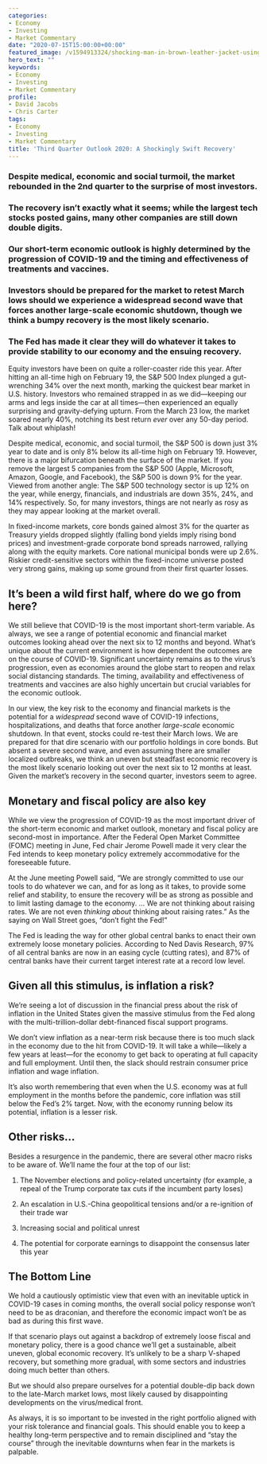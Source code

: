 ```yaml
---
categories:
- Economy
- Investing
- Market Commentary
date: "2020-07-15T15:00:00+00:00"
featured_image: /v1594913324/shocking-man-in-brown-leather-jacket-using-binoculars-3811807_hzjnon.png
hero_text: ""
keywords:
- Economy
- Investing
- Market Commentary
profile:
- David Jacobs
- Chris Carter
tags:
- Economy
- Investing
- Market Commentary
title: 'Third Quarter Outlook 2020: A Shockingly Swift Recovery'
---
```

### Despite medical, economic and social turmoil, the market rebounded in the 2nd quarter to the surprise of most investors.

### The recovery isn’t exactly what it seems; while the largest tech stocks posted gains, many other companies are still down double digits.

### Our short-term economic outlook is highly determined by the progression of COVID-19 and the timing and effectiveness of treatments and vaccines.

### Investors should be prepared for the market to retest March lows should we experience a widespread second wave that forces another large-scale economic shutdown, though we think a bumpy recovery is the most likely scenario.

### The Fed has made it clear they will do whatever it takes to provide stability to our economy and the ensuing recovery.

Equity investors have been on quite a roller-coaster ride this year. After hitting an all-time high on February 19, the S&P 500 Index plunged a gut-wrenching 34% over the next month, marking the quickest bear market in U.S. history. Investors who remained strapped in as we did—keeping our arms and legs inside the car at all times—then experienced an equally surprising and gravity-defying upturn. From the March 23 low, the market soared nearly 40%, notching its best return _ever_ over any 50-day period. Talk about whiplash!

Despite medical, economic, and social turmoil, the S&P 500 is down just 3% year to date and is only 8% below its all-time high on February 19. However, there is a major bifurcation beneath the surface of the market. If you remove the largest 5 companies from the S&P 500 (Apple, Microsoft, Amazon, Google, and Facebook), the S&P 500 is down 9% for the year. Viewed from another angle: The S&P 500 technology sector is up 12% on the year, while energy, financials, and industrials are down 35%, 24%, and 14% respectively. So, for many investors, things are not nearly as rosy as they may appear looking at the market overall.

In fixed-income markets, core bonds gained almost 3% for the quarter as Treasury yields dropped slightly (falling bond yields imply rising bond prices) and investment-grade corporate bond spreads narrowed, rallying along with the equity markets. Core national municipal bonds were up 2.6%. Riskier credit-sensitive sectors within the fixed-income universe posted very strong gains, making up some ground from their first quarter losses.

## It’s been a wild first half, where do we go from here?

We still believe that COVID-19 is the most important short-term variable. As always, we see a range of potential economic and financial market outcomes looking ahead over the next six to 12 months and beyond. What’s unique about the current environment is how dependent the outcomes are on the course of COVID-19. Significant uncertainty remains as to the virus’s progression, even as economies around the globe start to reopen and relax social distancing standards. The timing, availability and effectiveness of treatments and vaccines are also highly uncertain but crucial variables for the economic outlook.

In our view, the key risk to the economy and financial markets is the potential for a _widespread_ second wave of COVID-19 infections, hospitalizations, and deaths that force another _large-scale_ economic shutdown. In that event, stocks could re-test their March lows. We are prepared for that dire scenario with our portfolio holdings in core bonds. But absent a severe second wave, and even assuming there are smaller localized outbreaks, we think an uneven but steadfast economic recovery is the most likely scenario looking out over the next six to 12 months at least. Given the market’s recovery in the second quarter, investors seem to agree.

## Monetary and fiscal policy are also key

While we view the progression of COVID-19 as the most important driver of the short-term economic and market outlook, monetary and fiscal policy are second-most in importance. After the Federal Open Market Committee (FOMC) meeting in June, Fed chair Jerome Powell made it very clear the Fed intends to keep monetary policy extremely accommodative for the foreseeable future.

At the June meeting Powell said, “We are strongly committed to use our tools to do whatever we can, and for as long as it takes, to provide some relief and stability, to ensure the recovery will be as strong as possible and to limit lasting damage to the economy. … We are not thinking about raising rates. We are not even _thinking about_ thinking about raising rates.” As the saying on Wall Street goes, “don’t fight the Fed!”

The Fed is leading the way for other global central banks to enact their own extremely loose monetary policies. According to Ned Davis Research, 97% of all central banks are now in an easing cycle (cutting rates), and 87% of central banks have their current target interest rate at a record low level.

## Given all this stimulus, is inflation a risk?

We’re seeing a lot of discussion in the financial press about the risk of inflation in the United States given the massive stimulus from the Fed along with the multi-trillion-dollar debt-financed fiscal support programs.

We don’t view inflation as a near-term risk because there is too much slack in the economy due to the hit from COVID-19. It will take a while—likely a few years at least—for the economy to get back to operating at full capacity and full employment. Until then, the slack should restrain consumer price inflation and wage inflation.

It’s also worth remembering that even when the U.S. economy was at full employment in the months before the pandemic, core inflation was still below the Fed’s 2% target. Now, with the economy running below its potential, inflation is a lesser risk.

## Other risks...

Besides a resurgence in the pandemic, there are several other macro risks to be aware of. We’ll name the four at the top of our list:

1)	The November elections and policy-related uncertainty (for example, a repeal of the Trump corporate tax cuts if the incumbent party loses)

2)	An escalation in U.S.-China geopolitical tensions and/or a re-ignition of their trade war

3)	Increasing social and political unrest

4)	The potential for corporate earnings to disappoint the consensus later this year

## The Bottom Line

We hold a cautiously optimistic view that even with an inevitable uptick in COVID-19 cases in coming months, the overall social policy response won’t need to be as draconian, and therefore the economic impact won’t be as bad as during this first wave.

If that scenario plays out against a backdrop of extremely loose fiscal and monetary policy, there is a good chance we’ll get a sustainable, albeit uneven, global economic recovery. It’s unlikely to be a sharp V-shaped recovery, but something more gradual, with some sectors and industries doing much better than others.

But we should also prepare ourselves for a potential double-dip back down to the late-March market lows, most likely caused by disappointing developments on the virus/medical front.

 As always, it is so important to be invested in the right portfolio aligned with your risk tolerance and financial goals. This should enable you to keep a healthy long-term perspective and to remain disciplined and “stay the course” through the inevitable downturns when fear in the markets is palpable.